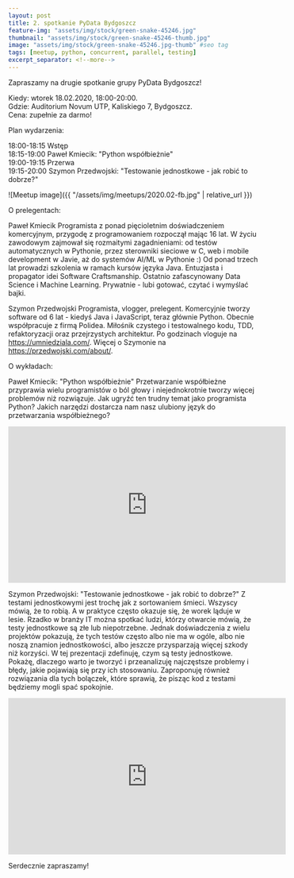 ```yaml
---
layout: post
title: 2. spotkanie PyData Bydgoszcz
feature-img: "assets/img/stock/green-snake-45246.jpg"
thumbnail: "assets/img/stock/green-snake-45246-thumb.jpg"
image: "assets/img/stock/green-snake-45246.jpg-thumb" #seo tag
tags: [meetup, python, concurrent, parallel, testing]
excerpt_separator: <!--more-->
---
```


Zapraszamy na drugie spotkanie grupy PyData Bydgoszcz!

Kiedy: wtorek 18.02.2020, 18:00-20:00.  
Gdzie: Auditorium Novum UTP, Kaliskiego 7, Bydgoszcz.  
Cena: zupełnie za darmo!  
<!--more-->
Plan wydarzenia:

18:00-18:15 Wstęp  
18:15-19:00 Paweł Kmiecik: "Python współbieżnie"  
19:00-19:15 Przerwa  
19:15-20:00 Szymon Przedwojski: "Testowanie jednostkowe - jak robić to dobrze?"  

![Meetup image]({{ "/assets/img/meetups/2020.02-fb.jpg" | relative_url }})

O prelegentach:

Paweł Kmiecik
Programista z ponad pięcioletnim doświadczeniem komercyjnym, przygodę z programowaniem rozpoczął mając 16 lat.
W  życiu zawodowym zajmował się rozmaitymi zagadnieniami: od testów automatycznych w Pythonie, przez sterowniki sieciowe w C, web i mobile development w Javie, aż do systemów AI/ML w Pythonie :)
Od ponad trzech lat prowadzi szkolenia w ramach kursów języka Java. Entuzjasta i propagator idei Software Craftsmanship.
Ostatnio zafascynowany Data Science i Machine Learning.
Prywatnie - lubi gotować, czytać i wymyślać bajki.

Szymon Przedwojski
Programista, vlogger, prelegent. Komercyjnie tworzy software od 6 lat - kiedyś Java i JavaScript, teraz głównie Python. Obecnie współpracuje z firmą Polidea.
Miłośnik czystego i testowalnego kodu, TDD, refaktoryzacji oraz przejrzystych architektur.
Po godzinach vloguje na https://umniedziala.com/.
Więcej o Szymonie na https://przedwojski.com/about/.

O wykładach:

Paweł Kmiecik: "Python współbieżnie"
Przetwarzanie współbieżne przyprawia wielu programistów o ból głowy i niejednokrotnie tworzy więcej problemów niż rozwiązuje. Jak ugryźć ten trudny temat jako programista Python? Jakich narzędzi dostarcza nam nasz ulubiony język do przetwarzania współbieżnego?

<iframe width="560" height="315" src="https://www.youtube.com/embed/wbGeP9SLrm8" frameborder="0" allow="accelerometer; autoplay; encrypted-media; gyroscope; picture-in-picture" allowfullscreen></iframe>

Szymon Przedwojski: "Testowanie jednostkowe - jak robić to dobrze?"
Z testami jednostkowymi jest trochę jak z sortowaniem śmieci. Wszyscy mówią, że to robią. A w praktyce często okazuje się, że worek ląduje w lesie.
Rzadko w branży IT można spotkać ludzi, którzy otwarcie mówią, że testy jednostkowe są złe lub niepotrzebne. Jednak doświadczenia z wielu projektów pokazują, że tych testów często albo nie ma w ogóle, albo nie noszą znamion jednostkowości, albo jeszcze przysparzają więcej szkody niż korzyści.
W tej prezentacji zdefinuję, czym są testy jednostkowe. Pokażę, dlaczego warto je tworzyć i przeanalizuję najczęstsze problemy i błędy, jakie pojawiają się przy ich stosowaniu. Zaproponuję również rozwiązania dla tych bolączek, które sprawią, że pisząc kod z testami będziemy mogli spać spokojnie.

<iframe width="560" height="315" src="https://www.youtube.com/embed/1sfVBxTZxcM" frameborder="0" allow="accelerometer; autoplay; encrypted-media; gyroscope; picture-in-picture" allowfullscreen></iframe>

Serdecznie zapraszamy!